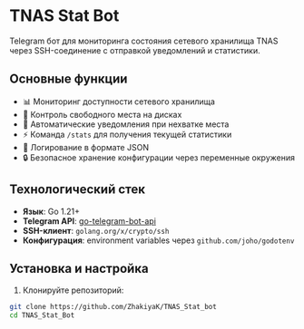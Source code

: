 # TNAS Stat Bot

Telegram бот для мониторинга состояния сетевого хранилища TNAS через SSH-соединение с отправкой уведомлений и статистики.

## Основные функции

- 📊 Мониторинг доступности сетевого хранилища
- 💾 Контроль свободного места на дисках
- 🔔 Автоматические уведомления при нехватке места
- ⚡ Команда `/stats` для получения текущей статистики
- 📝 Логирование в формате JSON
- 🔒 Безопасное хранение конфигурации через переменные окружения

## Технологический стек

- **Язык**: Go 1.21+
- **Telegram API**: [go-telegram-bot-api](https://github.com/go-telegram-bot-api/telegram-bot-api)
- **SSH-клиент**: `golang.org/x/crypto/ssh`
- **Конфигурация**: environment variables через `github.com/joho/godotenv`

## Установка и настройка

1. Клонируйте репозиторий:
```bash
git clone https://github.com/ZhakiyaK/TNAS_Stat_bot
cd TNAS_Stat_Bot
